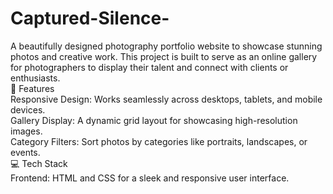# Captured-Silence-
A beautifully designed photography portfolio website to showcase stunning photos and creative work. This project is built to serve as an online gallery for photographers to display their talent and connect with clients or enthusiasts.
<br>
🎯 Features
<br>
Responsive Design: Works seamlessly across desktops, tablets, and mobile devices.
<br>
Gallery Display: A dynamic grid layout for showcasing high-resolution images.
<br>
Category Filters: Sort photos by categories like portraits, landscapes, or events.
<br>
💻 Tech Stack<br>
Frontend: HTML and CSS for a sleek and responsive user interface.
